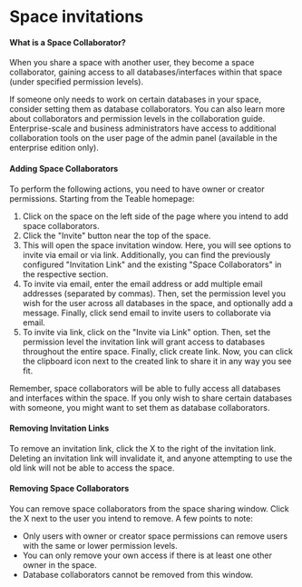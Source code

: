 # Space invitations

#### What is a Space Collaborator?

When you share a space with another user, they become a space collaborator, gaining access to all databases/interfaces within that space (under specified permission levels).

If someone only needs to work on certain databases in your space, consider setting them as database collaborators. You can also learn more about collaborators and permission levels in the collaboration guide. Enterprise-scale and business administrators have access to additional collaboration tools on the user page of the admin panel (available in the enterprise edition only).

#### Adding Space Collaborators

To perform the following actions, you need to have owner or creator permissions. Starting from the Teable homepage:

1. Click on the space on the left side of the page where you intend to add space collaborators.
2. Click the "Invite" button near the top of the space.
3. This will open the space invitation window. Here, you will see options to invite via email or via link. Additionally, you can find the previously configured "Invitation Link" and the existing "Space Collaborators" in the respective section.
4. To invite via email, enter the email address or add multiple email addresses (separated by commas). Then, set the permission level you wish for the user across all databases in the space, and optionally add a message. Finally, click send email to invite users to collaborate via email.
5. To invite via link, click on the "Invite via Link" option. Then, set the permission level the invitation link will grant access to databases throughout the entire space. Finally, click create link. Now, you can click the clipboard icon next to the created link to share it in any way you see fit.

Remember, space collaborators will be able to fully access all databases and interfaces within the space. If you only wish to share certain databases with someone, you might want to set them as database collaborators.

#### Removing Invitation Links

To remove an invitation link, click the X to the right of the invitation link. Deleting an invitation link will invalidate it, and anyone attempting to use the old link will not be able to access the space.

#### Removing Space Collaborators

You can remove space collaborators from the space sharing window. Click the X next to the user you intend to remove. A few points to note:

* Only users with owner or creator space permissions can remove users with the same or lower permission levels.
* You can only remove your own access if there is at least one other owner in the space.
* Database collaborators cannot be removed from this window.
